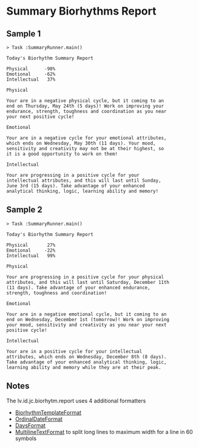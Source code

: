 # Summary Biorhythms Report

## Sample 1

```text
> Task :SummaryRunner.main()

Today's Biorhythm Summary Report

Physical      -98%
Emotional     -62%
Intellectual   37%

Physical

Your are in a negative physical cycle, but it coming to an
end on Thursday, May 24th (5 days)! Work on improving your
endurance, strength, toughness and coordination as you near
your next positive cycle!

Emotional

Your are in a negative cycle for your emotional attributes,
which ends on Wednesday, May 30th (11 days). Your mood,
sensitivity and creativity may not be at their highest, so
it is a good opportunity to work on them!

Intellectual

Your are progressing in a positive cycle for your
intellectual attributes, and this will last until Sunday,
June 3rd (15 days). Take advantage of your enhanced
analytical thinking, logic, learning ability and memory!

```
## Sample 2

```text
> Task :SummaryRunner.main()

Today's Biorhythm Summary Report

Physical       27%
Emotional     -22%
Intellectual   99%

Physical

Your are progressing in a positive cycle for your physical
attributes, and this will last until Saturday, December 11th
(11 days). Take advantage of your enhanced endurance,
strength, toughness and coordination!

Emotional

Your are in a negative emotional cycle, but it coming to an
end on Wednesday, December 1st (tomorrow)! Work on improving
your mood, sensitivity and creativity as you near your next
positive cycle!

Intellectual

Your are in a positive cycle for your intellectual
attributes, which ends on Wednesday, December 8th (8 days).
Take advantage of your enhanced analytical thinking, logic,
learning ability and memory while they are at their peak.
```
## Notes

The lv.id.jc.biorhytm.report uses 4 additional formatters
- [BiorhythmTemplateFormat](/src/main/java/lv.id.jc.biorhytm.report/format/BiorhythmTemplateFormat.java)
- [OrdinalDateFormat](/src/main/java/lv.id.jc.biorhytm.report/format/OrdinalDateFormat.java)
- [DaysFormat](/src/main/java/lv.id.jc.biorhytm.report/format/DaysFormat.java)
- [MultilineTextFormat](/src/main/java/lv.id.jc.biorhytm.report/format/MultilineTextFormat.java) to split long lines to maximum width for a line in 60 symbols